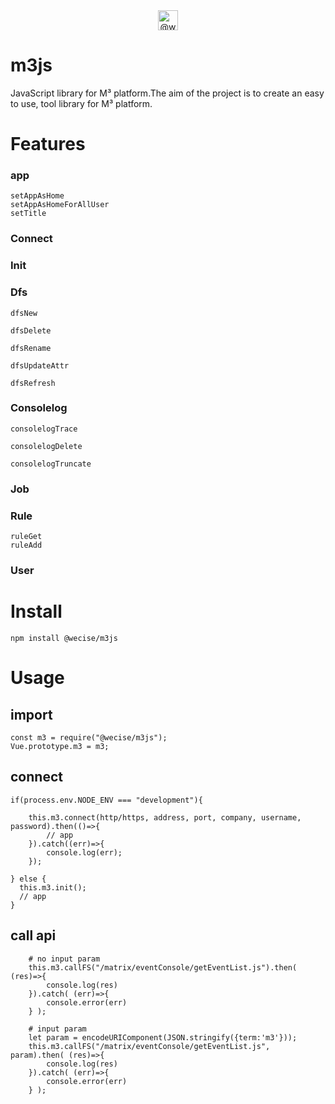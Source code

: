 <div style="text-align:center;">
<img class="avatar avatar-user" height="32" width="32" alt="@wecise" src="https://avatars.githubusercontent.com/u/58409973?s=88&amp;u=ca03bd3f6931f823130d74c02ee2ec372fb8b35a&amp;v=4">
</div>

# m3js
JavaScript library for M³ platform.The aim of the project is to create an easy to use, tool library for  M³ platform.

# Features
### app

    setAppAsHome
    setAppAsHomeForAllUser
    setTitle


### Connect
### Init
### Dfs
    
    dfsNew

    dfsDelete

    dfsRename
  
    dfsUpdateAttr

    dfsRefresh

### Consolelog
    
    consolelogTrace
    
    consolelogDelete
    
    consolelogTruncate
    
### Job
### Rule
    ruleGet
    ruleAdd
### User


# Install
```
npm install @wecise/m3js
```

# Usage

## import
```
const m3 = require("@wecise/m3js");
Vue.prototype.m3 = m3;
```

## connect
```
if(process.env.NODE_ENV === "development"){

    this.m3.connect(http/https, address, port, company, username, password).then(()=>{
        // app
    }).catch((err)=>{
        console.log(err);
    });
  
} else {
  this.m3.init();
  // app
}
```
## call api
```
    # no input param
    this.m3.callFS("/matrix/eventConsole/getEventList.js").then( (res)=>{
        console.log(res)
    }).catch( (err)=>{
        console.error(err)
    } );

    # input param
    let param = encodeURIComponent(JSON.stringify({term:'m3'}));
    this.m3.callFS("/matrix/eventConsole/getEventList.js", param).then( (res)=>{
        console.log(res)
    }).catch( (err)=>{
        console.error(err)
    } );
```